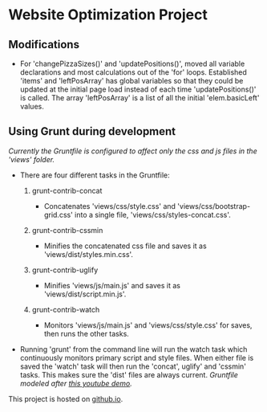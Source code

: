 # Website Optimization Project

## Modifications
- For 'changePizzaSizes()' and 'updatePositions()', moved all variable declarations and most calculations out of the 'for' loops.  Established 'items' and 'leftPosArray' has global variables so that they could be updated at the initial page load instead of each time 'updatePositions()' is called.  The array 'leftPosArray' is a list of all the initial 'elem.basicLeft' values.

## Using Grunt during development
*Currently the Gruntfile is configured to affect only the css and js files in the 'views' folder.*
* There are four different tasks in the Gruntfile:
	1. grunt-contrib-concat	
		- Concatenates 'views/css/style.css' and 'views/css/bootstrap-grid.css' into a single file, 'views/css/styles-concat.css'.

	2. grunt-contrib-cssmin
		- Minifies the concatenated css file and saves it as 'views/dist/styles.min.css'.

	3. grunt-contrib-uglify
		- Minifies 'views/js/main.js' and saves it as 'views/dist/script.min.js'.

	4. grunt-contrib-watch
		- Monitors 'views/js/main.js' and 'views/css/style.css' for saves, then runs the other tasks.

* Running 'grunt' from the command line will run the watch task which continuously monitors primary script and style files.  When either file is saved the 'watch' task will then run the 'concat', uglify' and 'cssmin' tasks.  This makes sure the 'dist' files are always current.
*Gruntfile modeled after [this youtube demo](https://www.youtube.com/watch?v=TMKj0BxzVgw&t=14s).*

This project is hosted on [github.io](https://kokocrater.github.io/frontend-nanodegree-mobile-portfolio/).

